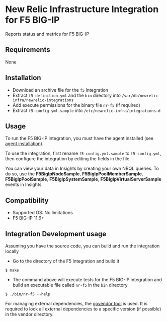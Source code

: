 # New Relic Infrastructure Integration for F5 BIG-IP 

Reports status and metrics for F5 BIG-IP

## Requirements

None

## Installation

* Download an archive file for the `f5` Integration
* Extract `f5-definition.yml` and the `bin` directory into `/var/db/newrelic-infra/newrelic-integrations`
* Add execute permissions for the binary file `nr-f5` (if required)
* Extract `f5-config.yml.sample` into `/etc/newrelic-infra/integrations.d`

## Usage

To run the F5 BIG-IP integration, you must have the agent installed (see [agent installation](https://docs.newrelic.com/docs/infrastructure/new-relic-infrastructure/installation/install-infrastructure-linux)).

To use the integration, first rename `f5-config.yml.sample` to `f5-config.yml`, then configure the integration
by editing the fields in the file. 

You can view your data in Insights by creating your own NRQL queries. To do so, use the **F5BigIpNodeSample**, **F5BigIpPoolMemberSample**, **F5BigIpPoolSample**, **F5BigIpSystemSample**, **F5BigIpVirtualServerSample** events in Insights.

## Compatibility

* Supported OS: No limitations
* F5 BIG-IP 11.6+

## Integration Development usage

Assuming you have the source code, you can build and run the integration locally

* Go to the directory of the F5 Integration and build it
```
$ make
```

* The command above will execute tests for the F5 BIG-IP integration and build an executable file called `nr-f5` in the `bin` directory
```
$ ./bin/nr-f5 --help
```

For managing external dependencies, the [govendor tool](https://github.com/kardianos/govendor) is used. It is required to lock all external dependencies to a specific version (if possible) in the vendor directory.
